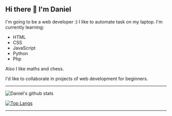## Hi there 👋 I'm Daniel

I'm going to be a web developer :)
I like to automate task on my laptop.
I'm currently learning:
- HTML
- CSS
- JavaScript
- Python
- Php

Also I like maths and chess.

I'd like to collaborate in projects of web development for beginners.

***
![Daniel's github stats](https://github-readme-stats.vercel.app/api?username=luis-dt&hide=contribs,prs&theme=buefy&show_icons=true)

[![Top Langs](https://github-readme-stats.vercel.app/api/top-langs/?username=luis-dt&layout=compact&theme=buefy)](https://github.com/luis-dt/github-readme-stats)
***
<!--
**luis-dt/luis-dt** is a ✨ _special_ ✨ repository because its `README.md` (this file) appears on your GitHub profile.

Here are some ideas to get you started:

- 🔭 I’m currently working on ...
- 🌱 I’m currently learning ...
- 👯 I’m looking to collaborate on ...
- 🤔 I’m looking for help with ...
- 💬 Ask me about ...
- 📫 How to reach me: ...
- 😄 Pronouns: ...
- ⚡ Fun fact: ...
-->
